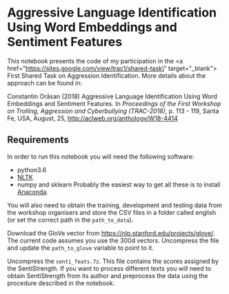 # Aggressive Language Identification Using Word Embeddings and Sentiment Features

This notebook presents the code of my participation in the 
<a href=\"https://sites.google.com/view/trac1/shared-task\" target=\"_blank\">
First Shared Task on Aggression Identification</a>. More details about the 
approach can be found in:

Constantin Orǎsan (2018) Aggressive Language Identification Using Word Embeddings 
and Sentiment Features. In *Proceedings of the First Workshop on Trolling, Aggression 
and Cyberbullying (TRAC-2018)*, p. 113 - 119, Santa Fe, USA, August, 25, 
http://aclweb.org/anthology/W18-4414

## Requirements

In order to run this notebook you will need the following software:
* python3.6
* <a href="https://nltk.org">NLTK</a>
* numpy and sklearn
Probably the easiest way to get all these is to install <a href="https://www.anaconda.com/download/">
Anaconda</a>. 

You will also need to obtain the training, development and testing data from the
workshop organisers and store the CSV files in a folder called english (or set the
correct path in the ``path_to_data``).

Download the GloVe vector from https://nlp.stanford.edu/projects/glove/. The current
code assumes you use the 300d vectors. Uncompress the file and update the ``path_to_glove``
variable to point to it. 

Uncompress the ``senti_feats.7z``. This file contains the scores assigned by the
SentiStrength. If you want to process different texts you will need to obtain 
SentiStrength from its author and preprocess the data using the procedure described 
in the notebook. 


